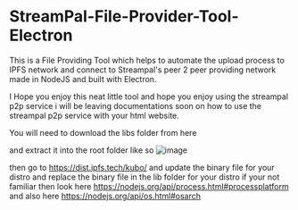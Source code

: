 # StreamPal-File-Provider-Tool-Electron
This is a File Providing Tool which helps to automate the upload process to IPFS network and connect to Streampal's peer 2 peer providing network made in NodeJS and built with Electron.

I Hope you enjoy this neat little tool and hope you enjoy using the streampal p2p service i will be leaving documentations soon on how to use the streampal p2p service with your html website.


You will need to download the libs folder from here

and extract it into the root folder like so
![image](https://github.com/john1234brown/StreamPal-File-Provider-Tool-Electron/assets/8825800/677c92c8-58ed-43c8-809a-b8476bbca934)

then go to https://dist.ipfs.tech/kubo/
and update the binary file for your distro and replace the binary file in the lib folder for your distro if your not familiar then look here
https://nodejs.org/api/process.html#processplatform and also here https://nodejs.org/api/os.html#osarch
